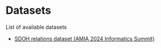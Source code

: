 # Datasets
List of available datasets
- [SDOH relations dataset (AMIA 2024 Informatics Summit)](/datasets/amia-ic-2024)
